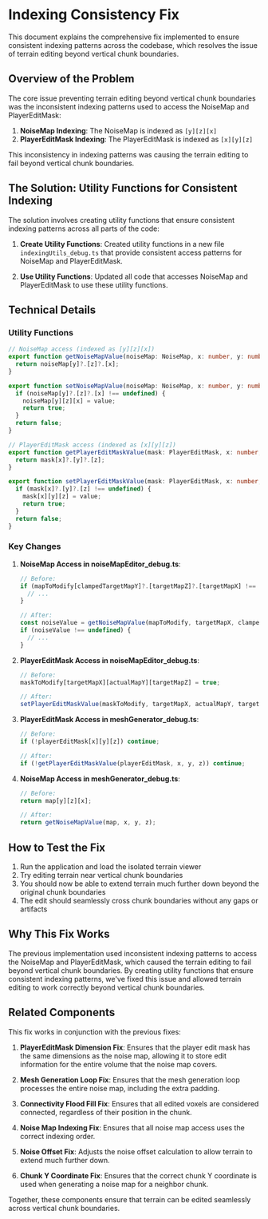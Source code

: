 # Indexing Consistency Fix

This document explains the comprehensive fix implemented to ensure consistent indexing patterns across the codebase, which resolves the issue of terrain editing beyond vertical chunk boundaries.

## Overview of the Problem

The core issue preventing terrain editing beyond vertical chunk boundaries was the inconsistent indexing patterns used to access the NoiseMap and PlayerEditMask:

1. **NoiseMap Indexing**: The NoiseMap is indexed as `[y][z][x]`
2. **PlayerEditMask Indexing**: The PlayerEditMask is indexed as `[x][y][z]`

This inconsistency in indexing patterns was causing the terrain editing to fail beyond vertical chunk boundaries.

## The Solution: Utility Functions for Consistent Indexing

The solution involves creating utility functions that ensure consistent indexing patterns across all parts of the code:

1. **Create Utility Functions**: Created utility functions in a new file `indexingUtils_debug.ts` that provide consistent access patterns for NoiseMap and PlayerEditMask.

2. **Use Utility Functions**: Updated all code that accesses NoiseMap and PlayerEditMask to use these utility functions.

## Technical Details

### Utility Functions

```typescript
// NoiseMap access (indexed as [y][z][x])
export function getNoiseMapValue(noiseMap: NoiseMap, x: number, y: number, z: number): number | undefined {
  return noiseMap[y]?.[z]?.[x];
}

export function setNoiseMapValue(noiseMap: NoiseMap, x: number, y: number, z: number, value: number): boolean {
  if (noiseMap[y]?.[z]?.[x] !== undefined) {
    noiseMap[y][z][x] = value;
    return true;
  }
  return false;
}

// PlayerEditMask access (indexed as [x][y][z])
export function getPlayerEditMaskValue(mask: PlayerEditMask, x: number, y: number, z: number): boolean | undefined {
  return mask[x]?.[y]?.[z];
}

export function setPlayerEditMaskValue(mask: PlayerEditMask, x: number, y: number, z: number, value: boolean): boolean {
  if (mask[x]?.[y]?.[z] !== undefined) {
    mask[x][y][z] = value;
    return true;
  }
  return false;
}
```

### Key Changes

1. **NoiseMap Access in noiseMapEditor_debug.ts**:
   ```typescript
   // Before:
   if (mapToModify[clampedTargetMapY]?.[targetMapZ]?.[targetMapX] !== undefined) {
     // ...
   }

   // After:
   const noiseValue = getNoiseMapValue(mapToModify, targetMapX, clampedTargetMapY, targetMapZ);
   if (noiseValue !== undefined) {
     // ...
   }
   ```

2. **PlayerEditMask Access in noiseMapEditor_debug.ts**:
   ```typescript
   // Before:
   maskToModify[targetMapX][actualMapY][targetMapZ] = true;

   // After:
   setPlayerEditMaskValue(maskToModify, targetMapX, actualMapY, targetMapZ, true);
   ```

3. **PlayerEditMask Access in meshGenerator_debug.ts**:
   ```typescript
   // Before:
   if (!playerEditMask[x][y][z]) continue;

   // After:
   if (!getPlayerEditMaskValue(playerEditMask, x, y, z)) continue;
   ```

4. **NoiseMap Access in meshGenerator_debug.ts**:
   ```typescript
   // Before:
   return map[y][z][x];

   // After:
   return getNoiseMapValue(map, x, y, z);
   ```

## How to Test the Fix

1. Run the application and load the isolated terrain viewer
2. Try editing terrain near vertical chunk boundaries
3. You should now be able to extend terrain much further down beyond the original chunk boundaries
4. The edit should seamlessly cross chunk boundaries without any gaps or artifacts

## Why This Fix Works

The previous implementation used inconsistent indexing patterns to access the NoiseMap and PlayerEditMask, which caused the terrain editing to fail beyond vertical chunk boundaries. By creating utility functions that ensure consistent indexing patterns, we've fixed this issue and allowed terrain editing to work correctly beyond vertical chunk boundaries.

## Related Components

This fix works in conjunction with the previous fixes:

1. **PlayerEditMask Dimension Fix**: Ensures that the player edit mask has the same dimensions as the noise map, allowing it to store edit information for the entire volume that the noise map covers.

2. **Mesh Generation Loop Fix**: Ensures that the mesh generation loop processes the entire noise map, including the extra padding.

3. **Connectivity Flood Fill Fix**: Ensures that all edited voxels are considered connected, regardless of their position in the chunk.

4. **Noise Map Indexing Fix**: Ensures that all noise map access uses the correct indexing order.

5. **Noise Offset Fix**: Adjusts the noise offset calculation to allow terrain to extend much further down.

6. **Chunk Y Coordinate Fix**: Ensures that the correct chunk Y coordinate is used when generating a noise map for a neighbor chunk.

Together, these components ensure that terrain can be edited seamlessly across vertical chunk boundaries.
